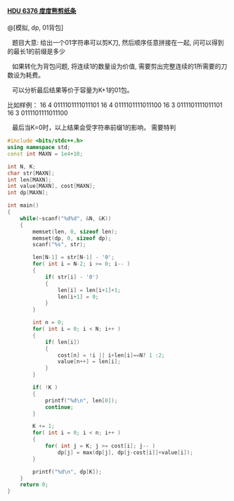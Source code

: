 #### [HDU 6376 度度熊剪纸条](http://acm.hdu.edu.cn/showproblem.php?pid=6376)

@[模拟, dp, 01背包]

&ensp; 题目大意: 给出一个01字符串可以剪K刀, 然后顺序任意拼接在一起, 问可以得到的最长1的前缀是多少

&ensp; 如果转化为背包问题, 将连续1的数量设为价值, 需要剪出完整连续的1所需要的刀数设为耗费。

&ensp; 可以分析最后结果等价于容量为K+1的01包。

比如样例：
16 4 0111101111011101
16 4 0111101111011100
16 3 0111101111011101
16 3 0111101111011100

&ensp; 最后当K=0时，以上结果会受字符串前缀1的影响， 需要特判

```cpp
#include <bits/stdc++.h>
using namespace std;
const int MAXN = 1e4+10;

int N, K;
char str[MAXN];
int len[MAXN];
int value[MAXN], cost[MAXN];
int dp[MAXN];

int main()
{
    while(~scanf("%d%d", &N, &K))
    {
        memset(len, 0, sizeof len);
        memset(dp, 0, sizeof dp);
        scanf("%s", str);

        len[N-1] = str[N-1] - '0';
        for( int i = N-2; i >= 0; i-- )
        {
            if( str[i] - '0')
            {
                len[i] = len[i+1]+1;
                len[i+1] = 0;
            }
        }

        int n = 0;
        for( int i = 0; i < N; i++ )
        {
            if( len[i])
            {
                cost[n] = !i || i+len[i]==N? 1 :2;
                value[n++] = len[i];
            }
        }

        if( !K )
        {
            printf("%d\n", len[0]);
            continue;
        }

        K += 1;
        for( int i = 0; i < n; i++ )
        {
            for( int j = K; j >= cost[i]; j-- )
                dp[j] = max(dp[j], dp[j-cost[i]]+value[i]);
        }

        printf("%d\n", dp[K]);
    }
    return 0;
}

```